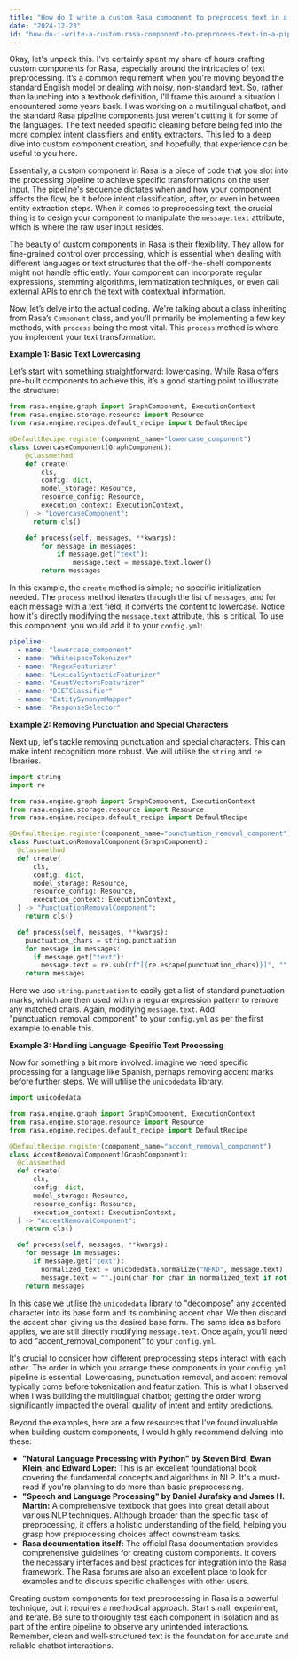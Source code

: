 ```yaml
---
title: "How do I write a custom Rasa component to preprocess text in a pipeline?"
date: "2024-12-23"
id: "how-do-i-write-a-custom-rasa-component-to-preprocess-text-in-a-pipeline"
---
```


Okay, let's unpack this. I've certainly spent my share of hours crafting custom components for Rasa, especially around the intricacies of text preprocessing. It’s a common requirement when you're moving beyond the standard English model or dealing with noisy, non-standard text. So, rather than launching into a textbook definition, I'll frame this around a situation I encountered some years back. I was working on a multilingual chatbot, and the standard Rasa pipeline components just weren't cutting it for some of the languages. The text needed specific cleaning before being fed into the more complex intent classifiers and entity extractors. This led to a deep dive into custom component creation, and hopefully, that experience can be useful to you here.

Essentially, a custom component in Rasa is a piece of code that you slot into the processing pipeline to achieve specific transformations on the user input. The pipeline's sequence dictates when and how your component affects the flow, be it before intent classification, after, or even in between entity extraction steps. When it comes to preprocessing text, the crucial thing is to design your component to manipulate the `message.text` attribute, which is where the raw user input resides.

The beauty of custom components in Rasa is their flexibility. They allow for fine-grained control over processing, which is essential when dealing with different languages or text structures that the off-the-shelf components might not handle efficiently. Your component can incorporate regular expressions, stemming algorithms, lemmatization techniques, or even call external APIs to enrich the text with contextual information.

Now, let’s delve into the actual coding. We're talking about a class inheriting from Rasa’s `Component` class, and you’ll primarily be implementing a few key methods, with `process` being the most vital. This `process` method is where you implement your text transformation.

**Example 1: Basic Text Lowercasing**

Let’s start with something straightforward: lowercasing. While Rasa offers pre-built components to achieve this, it’s a good starting point to illustrate the structure:

```python
from rasa.engine.graph import GraphComponent, ExecutionContext
from rasa.engine.storage.resource import Resource
from rasa.engine.recipes.default_recipe import DefaultRecipe

@DefaultRecipe.register(component_name="lowercase_component")
class LowercaseComponent(GraphComponent):
    @classmethod
    def create(
        cls,
        config: dict,
        model_storage: Resource,
        resource_config: Resource,
        execution_context: ExecutionContext,
    ) -> "LowercaseComponent":
      return cls()

    def process(self, messages, **kwargs):
        for message in messages:
            if message.get("text"):
                message.text = message.text.lower()
        return messages
```

In this example, the `create` method is simple; no specific initialization needed. The `process` method iterates through the list of `messages`, and for each message with a text field, it converts the content to lowercase. Notice how it's directly modifying the `message.text` attribute, this is critical. To use this component, you would add it to your `config.yml`:

```yaml
pipeline:
  - name: "lowercase_component"
  - name: "WhitespaceTokenizer"
  - name: "RegexFeaturizer"
  - name: "LexicalSyntacticFeaturizer"
  - name: "CountVectorsFeaturizer"
  - name: "DIETClassifier"
  - name: "EntitySynonymMapper"
  - name: "ResponseSelector"
```

**Example 2: Removing Punctuation and Special Characters**

Next up, let's tackle removing punctuation and special characters. This can make intent recognition more robust. We will utilise the `string` and `re` libraries.

```python
import string
import re

from rasa.engine.graph import GraphComponent, ExecutionContext
from rasa.engine.storage.resource import Resource
from rasa.engine.recipes.default_recipe import DefaultRecipe

@DefaultRecipe.register(component_name="punctuation_removal_component")
class PunctuationRemovalComponent(GraphComponent):
  @classmethod
  def create(
      cls,
      config: dict,
      model_storage: Resource,
      resource_config: Resource,
      execution_context: ExecutionContext,
  ) -> "PunctuationRemovalComponent":
    return cls()

  def process(self, messages, **kwargs):
    punctuation_chars = string.punctuation
    for message in messages:
      if message.get("text"):
        message.text = re.sub(rf"[{re.escape(punctuation_chars)}]", "", message.text)
    return messages
```

Here we use `string.punctuation` to easily get a list of standard punctuation marks, which are then used within a regular expression pattern to remove any matched chars. Again, modifying `message.text`. Add "punctuation_removal_component" to your `config.yml` as per the first example to enable this.

**Example 3: Handling Language-Specific Text Processing**

Now for something a bit more involved: imagine we need specific processing for a language like Spanish, perhaps removing accent marks before further steps. We will utilise the `unicodedata` library.

```python
import unicodedata

from rasa.engine.graph import GraphComponent, ExecutionContext
from rasa.engine.storage.resource import Resource
from rasa.engine.recipes.default_recipe import DefaultRecipe

@DefaultRecipe.register(component_name="accent_removal_component")
class AccentRemovalComponent(GraphComponent):
  @classmethod
  def create(
      cls,
      config: dict,
      model_storage: Resource,
      resource_config: Resource,
      execution_context: ExecutionContext,
  ) -> "AccentRemovalComponent":
    return cls()

  def process(self, messages, **kwargs):
    for message in messages:
      if message.get("text"):
        normalized_text = unicodedata.normalize("NFKD", message.text)
        message.text = "".join(char for char in normalized_text if not unicodedata.combining(char))
    return messages
```

In this case we utilise the `unicodedata` library to "decompose" any accented character into its base form and its combining accent char. We then discard the accent char, giving us the desired base form. The same idea as before applies, we are still directly modifying `message.text`. Once again, you'll need to add "accent_removal_component" to your `config.yml`.

It's crucial to consider how different preprocessing steps interact with each other. The order in which you arrange these components in your `config.yml` pipeline is essential. Lowercasing, punctuation removal, and accent removal typically come before tokenization and featurization. This is what I observed when I was building the multilingual chatbot; getting the order wrong significantly impacted the overall quality of intent and entity predictions.

Beyond the examples, here are a few resources that I've found invaluable when building custom components, I would highly recommend delving into these:

*   **"Natural Language Processing with Python" by Steven Bird, Ewan Klein, and Edward Loper:** This is an excellent foundational book covering the fundamental concepts and algorithms in NLP. It's a must-read if you're planning to do more than basic preprocessing.
*   **"Speech and Language Processing" by Daniel Jurafsky and James H. Martin:** A comprehensive textbook that goes into great detail about various NLP techniques. Although broader than the specific task of preprocessing, it offers a holistic understanding of the field, helping you grasp how preprocessing choices affect downstream tasks.
*  **Rasa documentation itself:** The official Rasa documentation provides comprehensive guidelines for creating custom components. It covers the necessary interfaces and best practices for integration into the Rasa framework. The Rasa forums are also an excellent place to look for examples and to discuss specific challenges with other users.

Creating custom components for text preprocessing in Rasa is a powerful technique, but it requires a methodical approach. Start small, experiment, and iterate. Be sure to thoroughly test each component in isolation and as part of the entire pipeline to observe any unintended interactions. Remember, clean and well-structured text is the foundation for accurate and reliable chatbot interactions.
